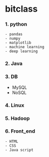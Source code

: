# bitclass
### 1. python
    - pandas
    - numpy
    - matplotlib
    - machine learning
    - deep learning
    
### 2. Java
### 3. DB
  - MySQL
  - NoSQL
### 4. Linux
### 5. Hadoop
### 6. Front_end
    - HTML
    - CSS
    - Java script
